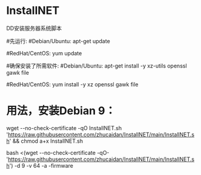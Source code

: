 # InstallNET
DD安装服务器系统脚本

#先运行:
#Debian/Ubuntu:
apt-get update

#RedHat/CentOS:
yum update

#确保安装了所需软件:
#Debian/Ubuntu:
apt-get install -y xz-utils openssl gawk file

#RedHat/CentOS:
yum install -y xz openssl gawk file

# 用法，安装Debian 9：
wget --no-check-certificate -qO InstallNET.sh 'https://raw.githubusercontent.com/zhucaidan/InstallNET/main/InstallNET.sh' && chmod a+x InstallNET.sh

bash <(wget --no-check-certificate -qO- 'https://raw.githubusercontent.com/zhucaidan/InstallNET/main/InstallNET.sh') -d 9 -v 64 -a -firmware
